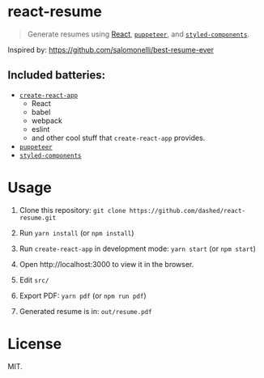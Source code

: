 react-resume
============

> Generate resumes using [React](https://github.com/facebook/react), [`puppeteer`](https://github.com/GoogleChrome/puppeteer), and [`styled-components`](https://github.com/styled-components/styled-components).

Inspired by: https://github.com/salomonelli/best-resume-ever

## Included batteries:

- [`create-react-app`](https://github.com/facebookincubator/create-react-app)
    + React
    + babel
    + webpack
    + eslint
    + and other cool stuff that `create-react-app` provides.
- [`puppeteer`](https://github.com/GoogleChrome/puppeteer)
- [`styled-components`](https://github.com/styled-components/styled-components)

Usage
=====

1. Clone this repository: `git clone https://github.com/dashed/react-resume.git`

2. Run `yarn install` (or `npm install`)

3. Run `create-react-app` in development mode: `yarn start` (or `npm start`)

4. Open http://localhost:3000 to view it in the browser.

5. Edit `src/`

6. Export PDF: `yarn pdf` (or `npm run pdf`)

7. Generated resume is in: `out/resume.pdf`

License
=======

MIT.
